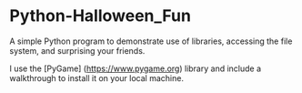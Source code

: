 # Python-Halloween_Fun
A simple Python program to demonstrate use of libraries, accessing the file system, and surprising your friends.

I use the [PyGame] (https://www.pygame.org) library and include a walkthrough to install it on your local machine.
